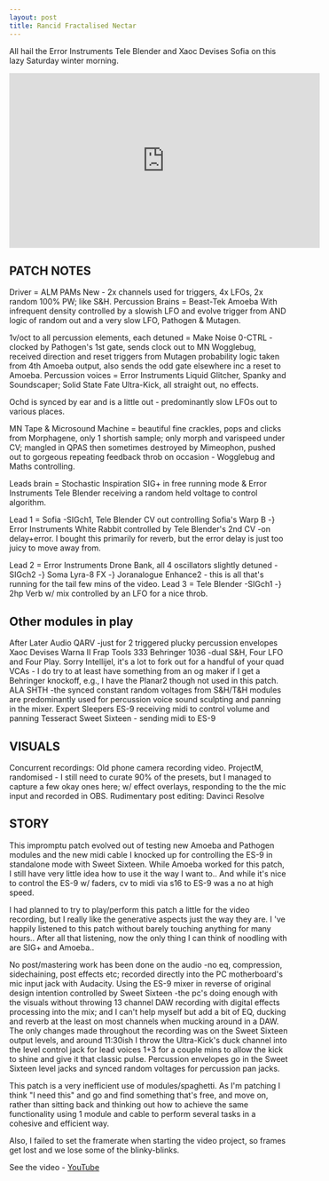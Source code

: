 ```yaml
---
layout: post
title: Rancid Fractalised Nectar
---
```


All hail the Error Instruments Tele Blender and Xaoc Devises Sofia on this lazy Saturday winter morning.

<div class="Video"><iframe width="560" height="315" src="https://www.youtube.com/embed/kDTxgpAxTrM?si=zecDJJfkJ_rVsQ8t" title="YouTube video player" frameborder="0" allow="accelerometer; autoplay; clipboard-write; encrypted-media; gyroscope; picture-in-picture; web-share" allowfullscreen></iframe></div>

## PATCH NOTES

Driver = ALM PAMs New - 2x channels used for triggers, 4x LFOs, 2x random 100% PW; like S&H.
Percussion Brains = Beast-Tek Amoeba With infrequent density controlled by a slowish LFO and evolve trigger from AND logic of random out and a very slow LFO, Pathogen & Mutagen.

1v/oct to all percussion elements, each detuned = Make Noise 0-CTRL - clocked by Pathogen's 1st gate, sends clock out to MN Wogglebug, received direction and reset triggers from Mutagen probability logic taken from 4th Amoeba output, also sends the odd gate elsewhere inc a reset to Amoeba.
Percussion voices = Error Instruments Liquid Glitcher, Spanky and Soundscaper; Solid State Fate Ultra-Kick, all straight out, no effects.

Ochd is synced by ear and is a little out - predominantly slow LFOs out to various places.

MN Tape & Microsound Machine = beautiful fine crackles, pops and clicks from Morphagene, only 1 shortish sample; only morph and varispeed under CV; mangled in QPAS then sometimes destroyed by Mimeophon, pushed out to gorgeous repeating feedback throb on occasion - Wogglebug and Maths controlling.

Leads brain = Stochastic Inspiration SIG+ in free running mode & Error Instruments Tele Blender receiving a random held voltage to control algorithm.

Lead 1 = Sofia -SIGch1, Tele Blender CV out controlling Sofia's Warp B -} Error Instruments White Rabbit controlled by Tele Blender's 2nd CV -on delay+error. I bought this primarily for reverb, but the error delay is just too juicy to move away from.

Lead 2 = Error Instruments Drone Bank, all 4 oscillators slightly detuned -SIGch2 -} Soma Lyra-8 FX -} Joranalogue Enhance2 - this is all that's running for the tail few mins of the video.
Lead 3 = Tele Blender -SIGch1 -} 2hp Verb w/ mix controlled by an LFO for a nice throb.

## Other modules in play

After Later Audio QARV -just for 2 triggered plucky percussion envelopes
Xaoc Devises Warna II
Frap Tools 333
Behringer 1036 -dual S&H, Four LFO and Four Play. Sorry Intellijel, it's a lot to fork out for a handful of your quad VCAs - I do try to at least have something from an og maker if I get a Behringer knockoff, e.g., I have the Planar2 though not used in this patch.
ALA SHTH -the synced constant random voltages from S&H/T&H modules are predominantly used for percussion voice sound sculpting and panning in the mixer.
Expert Sleepers ES-9 receiving midi to control volume and panning
Tesseract Sweet Sixteen - sending midi to ES-9

## VISUALS

Concurrent recordings: Old phone camera recording video. ProjectM, randomised - I still need to curate 90% of the presets, but I managed to capture a few okay ones here; w/ effect overlays, responding to the the mic input and recorded in OBS.
Rudimentary post editing: Davinci Resolve

## STORY

This impromptu patch evolved out of testing new Amoeba and Pathogen modules and the new midi cable I knocked up for controlling the ES-9 in standalone mode with Sweet Sixteen. While Amoeba worked for this patch, I still have very little idea how to use it the way I want to.. And while it's nice to control the ES-9 w/ faders, cv to midi via s16 to ES-9 was a no at high speed.

I had planned to try to play/perform this patch a little for the video recording, but I really like the generative aspects just the way they are. I 've happily listened to this patch without barely touching anything for many hours.. After all that listening, now the only thing I can think of noodling with are SIG+ and Amoeba..

No post/mastering work has been done on the audio -no eq, compression, sidechaining, post effects etc; recorded directly into the PC motherboard's mic input jack with Audacity. Using the ES-9 mixer in reverse of original design intention controlled by Sweet Sixteen -the pc's doing enough with the visuals without throwing 13 channel DAW recording with digital effects processing into the mix; and I can't help myself but add a bit of EQ, ducking and reverb at the least on most channels when mucking around in a DAW. The only changes made throughout the recording was on the Sweet Sixteen output levels, and around 11:30ish I throw the Ultra-Kick's duck channel into the level control jack for lead voices 1+3 for a couple mins to allow the kick to shine and give it that classic pulse. Percussion envelopes go in the Sweet Sixteen level jacks and synced random voltages for percussion pan jacks.

This patch is a very inefficient use of modules/spaghetti. As I'm patching I think "I need this" and go and find something that's free, and move on, rather than sitting back and thinking out how to achieve the same functionality using 1 module and cable to perform several tasks in a cohesive and efficient way.

Also, I failed to set the framerate when starting the video project, so frames get lost and we lose some of the blinky-blinks.

See the video - [YouTube](https://www.youtube.com/watch?v=kDTxgpAxTrM)

